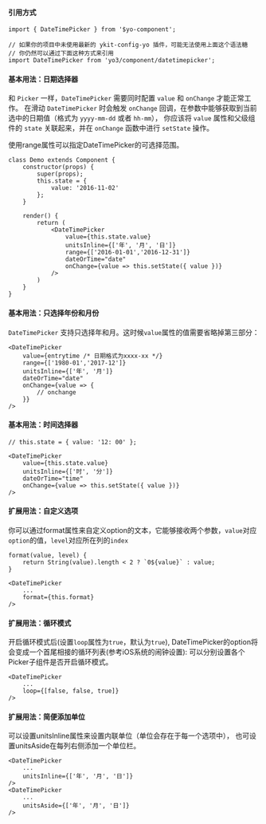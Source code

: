 #### 引用方式

```
import { DateTimePicker } from '$yo-component';

// 如果你的项目中未使用最新的 ykit-config-yo 插件，可能无法使用上面这个语法糖
// 你仍然可以通过下面这种方式来引用
import DateTimePicker from 'yo3/component/datetimepicker';
```

#### 基本用法：日期选择器

和 `Picker` 一样，`DateTimePicker` 需要同时配置 `value` 和 `onChange` 才能正常工作。
在滑动 `DateTimePicker` 时会触发 `onChange` 回调，在参数中能够获取到当前选中的日期值（格式为 `yyyy-mm-dd` 或者 `hh-mm`），
你应该将 `value` 属性和父级组件的 `state` 关联起来，并在 `onChange` 函数中进行 `setState` 操作。

使用range属性可以指定DateTimePicker的可选择范围。

```
class Demo extends Component {
    constructor(props) {
        super(props);
        this.state = {
            value: '2016-11-02'
        };
    }

    render() {
        return (
            <DateTimePicker
                value={this.state.value}
                unitsInline={['年', '月', '日']}
                range={['2016-01-01','2016-12-31']}
                dateOrTime="date"
                onChange={value => this.setState({ value })}
            />
        )
    }
}
```

#### 基本用法：只选择年份和月份

`DateTimePicker` 支持只选择年和月。这时候`value`属性的值需要省略掉第三部分：

```
<DateTimePicker
    value={entrytime /* 日期格式为xxxx-xx */}
    range={['1980-01','2017-12']}
    unitsInline={['年', '月']}
    dateOrTime="date"
    onChange={value => {
        // onchange
    }}
/>
```

#### 基本用法：时间选择器

```
// this.state = { value: '12: 00' };

<DateTimePicker
    value={this.state.value}
    unitsInline={['时', '分']}
    dateOrTime="time"
    onChange={value => this.setState({ value })}
/>
```

#### 扩展用法：自定义选项

你可以通过format属性来自定义option的文本，它能够接收两个参数，`value`对应`option`的值，`level`对应所在列的`index`
```
format(value, level) {
    return String(value).length < 2 ? `0${value}` : value;
}

<DateTimePicker
    ...
    format={this.format}
/>
```

#### 扩展用法：循环模式

开启循环模式后(设置`loop`属性为`true`，默认为`true`),
DateTimePicker的option将会变成一个首尾相接的循环列表(参考iOS系统的闹钟设置):
可以分别设置各个Picker子组件是否开启循环模式。
```
<DateTimePicker
    ...
    loop={[false, false, true]}
/>
```

#### 扩展用法：简便添加单位

可以设置unitsInline属性来设置内联单位（单位会存在于每一个选项中），
也可设置unitsAside在每列右侧添加一个单位栏。
```
<DateTimePicker
    ...
    unitsInline={['年', '月', '日']}
/>
<DateTimePicker
    ...
    unitsAside={['年', '月', '日']}
/>
```

